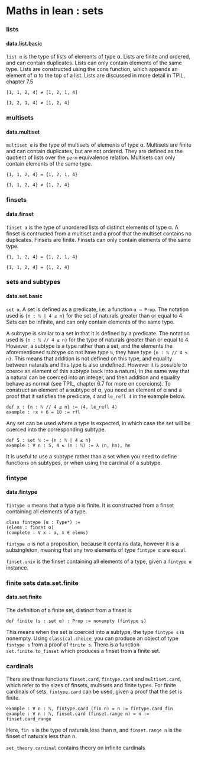 # Maths in lean : sets

### lists ###
#### data.list.basic ####
`list α` is the type of lists of elements of type α. Lists are finite and ordered, and can contain duplicates. Lists can only contain elements of the same type. Lists are constructed using the cons function, which appends an element of α to the top of a list. Lists are discussed in more detail in TPIL, chapter 7.5

`[1, 1, 2, 4] ≠ [1, 2, 1, 4]`

`[1, 2, 1, 4] ≠ [1, 2, 4]`

### multisets ###
#### data.multiset #####
`multiset α` is the type of multisets of elements of type α. Multisets are finite and can contain duplicates, but are not ordered. They are defined as the quotient of lists over the `perm` equivalence relation. Multisets can only contain elements of the same type.

`{1, 1, 2, 4} = {1, 2, 1, 4}`

`{1, 1, 2, 4} ≠ {1, 2, 4}`

### finsets ###
#### data.finset ####
`finset α` is the type of unordered lists of distinct elements of type α. A finset is contructed from a multiset and a proof that the multiset contains no duplicates. Finsets are finite. Finsets can only contain elements of the same type.

`{1, 1, 2, 4} = {1, 2, 1, 4}`

`{1, 1, 2, 4} = {1, 2, 4}`

### sets and subtypes ###
#### data.set.basic ####
`set α`. A set is defined as a predicate, i.e. a function `α → Prop`. The notation used is `{n : ℕ | 4 ≤ n}` for the set of naturals greater than or equal to 4. Sets can be infinite, and can only contain elements of the same type.

A subtype is similar to a set in that it is defined by a predicate. The notation used is `{n : ℕ // 4 ≤ n}` for the type of naturals greater than or equal to 4. However, a subtype is a type rather than a set, and the elements the aforementioned subtype do not have type `ℕ`, they have type `{n : ℕ // 4 ≤ n}`. This means that addition is not defined on this type, and equality between naturals and this type is also undefined. However it is possible to coerce an element of this subtype back into a natural, in the same way that a natural can be coerced into an integer, and then addition and equality behave as normal (see TPIL, chapter 6.7 for more on coercions). To construct an element of a subtype of α, you need an element of α and a proof that it satisfies the predicate, `4` and ``le_refl 4`` in the example below.
```lean
def x : {n : ℕ // 4 ≤ n} := ⟨4, le_refl 4⟩
example : ↑x + 6 = 10 := rfl
```

Any set can be used where a type is expected, in which case the set will be coerced into the corresponding subtype.
```lean
def S : set ℕ := {n : ℕ | 4 ≤ n}
example : ∀ n : S, 4 ≤ (n : ℕ) := λ ⟨n, hn⟩, hn
```

It is useful to use a subtype rather than a set when you need to define functions on subtypes, or when using the cardinal of a subtype.

### fintype ###
#### data.fintype ####
`fintype α` means that a type α is finite. It is constructed from a finset containing all elements of a type.
```lean
class fintype (α : Type*) :=
(elems : finset α)
(complete : ∀ x : α, x ∈ elems)
```
`fintype α` is not a proposition, because it contains data, however it is a subsingleton, meaning that any two elements of type `fintype α` are equal.

`finset.univ` is the finset containing all elements of a type, given a `fintype α` instance.

### finite sets data.set.finite ###
#### data.set.finite ####
The definition of a finite set, distinct from a finset is
```lean
def finite (s : set α) : Prop := nonempty (fintype s)
```
This means when the set is coerced into a subtype, the type `fintype s` is nonempty.
Using `classical.choice`, you can produce an object of type `fintype s` from a proof of `finite s`. There is a function `set.finite.to_finset` which produces a finset from a finite set.

### cardinals ###
There are three functions `finset.card`, `fintype.card` and `multiset.card`, which refer to the sizes of finsets, multisets and finite types. For finite cardinals of sets, `fintype.card` can be used, given a proof that the set is finite.
```lean
example : ∀ n : ℕ, fintype.card (fin n) = n := fintype.card_fin
example : ∀ n : ℕ, finset.card (finset.range n) = n := finset.card_range
```
Here, `fin n` is the type of naturals less than n, and `finset.range n` is the finset of naturals less than n.

`set_theory.cardinal` contains theory on infinite cardinals

